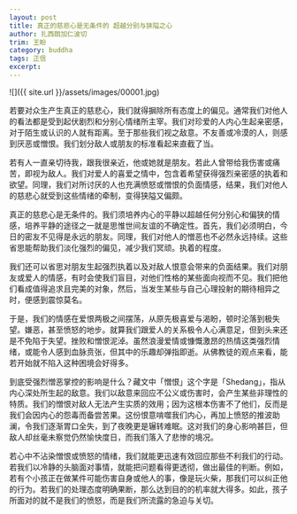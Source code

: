 ```yaml
---
layout: post
title: 真正的慈悲心是无条件的 超越分别与狭隘之心
author: 扎西朗加仁波切
trim: 王盼
category: buddha
tags: 正信
excerpt:
---
```


![]({{ site.url }}/assets/images/00001.jpg)

若要对众生产生真正的慈悲心，我们就得摒除所有态度上的偏见。通常我们对他人的看法都是受到起伏剧烈和分别心情绪所主宰。我们对珍爱的人内心生起亲密感，对于陌生或认识的人就有距离。至于那些我们视之敌意。不友善或冷漠的人，则感到厌恶或憎恨。我们划分敌人或朋友的标准看起来直截了当。

若有人一直亲切待我，跟我很亲近，他或她就是朋友。若此人曾带给我伤害或痛苦，即视为敌人。我们对爱人的喜爱之情中，包含着希望获得强烈亲密感的执着和欲望。同理，我们对所讨厌的人也充满愤怒或憎恨的负面情感，结果，我们对他人的慈悲心就受到这些情绪的牵制，变得狭隘又偏颇。

真正的慈悲心是无条件的。我们须培养内心的平静以超越任何分别心和偏狭的情感，培养平静的途径之一就是思惟世间友谊的不确定性。首先，我们必须明白，今日的密友不见得是永远的朋友。同理，我们对他人的憎恶也不必然永远持续。这些省思能帮助我们淡化强烈的偏见，减少我们冥顽。执着的程度。

我们还可以省思对朋友生起强烈执着以及对敌人恨意会带来的负面结果。我们对朋友或爱人的情感，有时会使我们盲目，对他们性格的某些面向视而不见。我们把他们看成值得追求且完美的对象，然后，当发生某些与自己心理投射的期待相异之时，便感到震惊莫名。

于是，我们的情感在爱恨两极之间摆荡，从原先极喜爱与渴盼，顿时沦落到极失望。嫌恶，甚至愤怒的地步。就算我们跟爱人的关系极令人心满意足，但到头来还是不免陷于失望。挫败和憎恨泥淖。虽然浪漫爱情或慷慨激昂的热情这类强烈情绪，或能令人感到血脉贲张，但其中的乐趣却弹指即逝。从佛教徒的观点来看，能若开始就不陷入这种困境会好得多。

到底受强烈憎恶掌控的影响是什么？藏文中「憎恨」这个字是「Shedang」，指从内心深处所生起的敌意。我们以敌意来回应不公义或伤害时，会产生某些非理性的特质。我们的憎恨对敌人无法产生实质的效用；因为这根本伤害不了他们，反而是我们会因内心的怨毒而备尝苦果。这份恨意啃噬我们内心，再加上愤怒的推波助澜，令我们逐渐胃口全失，到了夜晚更是辗转难眠。这对我们的身心影响甚巨，但敌人却丝毫未察觉仍然愉快度日，而我们落入了悲惨的境况。

若心中不沾染憎恨或愤怒的情绪，我们就能更迅速有效回应那些不利我们的行动。若我们以冷静的头脑面对事情，就能把问题看得更透彻，做出最佳的判断。例如，若有个小孩正在做某件可能伤害自身或他人的事，像是玩火柴，那我们可以纠正他的行为。若我们的处理态度明确果断，那么达到目的的机率就大得多。如此，孩子所面对的就不是我们的愤怒，而是我们所流露的急迫与关切。

